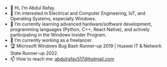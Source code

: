 - 👋 Hi, I’m Abdul Rafay.
- 👀 I’m interested in Electrical and Computer Engineering, IoT, and Operating Systems, especially Windows.
- 🌱 I’m currently learning advanced hardware/software development, programming languages (Python, C++, React Native), and actively participating in the Windows Insider Program.
- 💞️ I’m currently working as a freelancer.
- 🏆 Microsoft Windows Bug Bash Runner-up 2019 | Huawei IT & Network State Runner-up 2022.
- 📫 How to reach me: abdulrafay517@hotmail.com

<!---
AbdulRafay517/AbdulRafay517 is a ✨ special ✨ repository because its `README.md` (this file) appears on your GitHub profile.
You can click the Preview link to take a look at your changes.
--->
